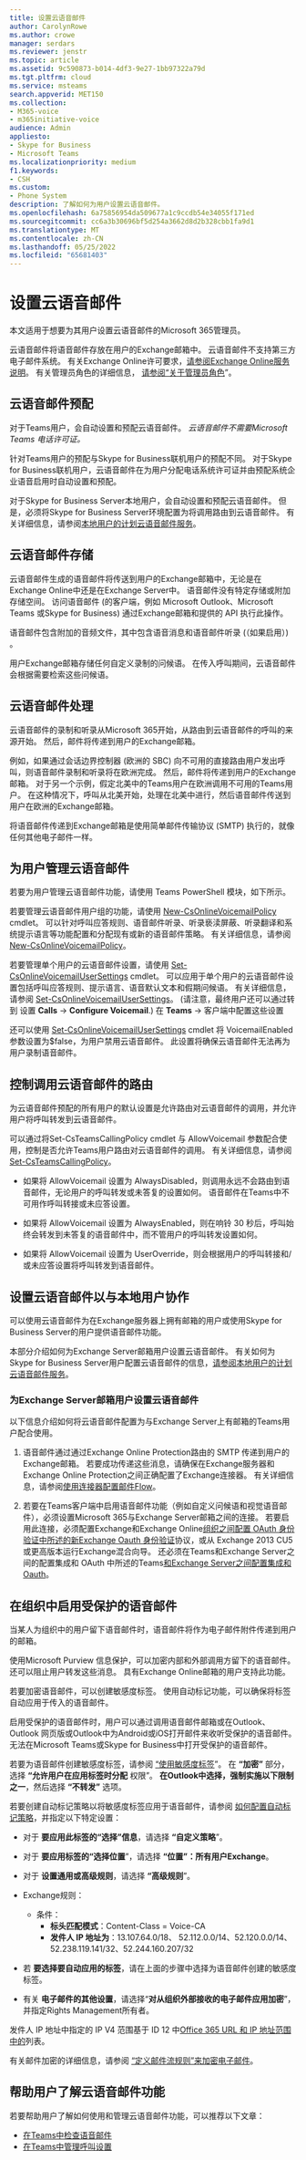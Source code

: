 ```yaml
---
title: 设置云语音邮件
author: CarolynRowe
ms.author: crowe
manager: serdars
ms.reviewer: jenstr
ms.topic: article
ms.assetid: 9c590873-b014-4df3-9e27-1bb97322a79d
ms.tgt.pltfrm: cloud
ms.service: msteams
search.appverid: MET150
ms.collection:
- M365-voice
- m365initiative-voice
audience: Admin
appliesto:
- Skype for Business
- Microsoft Teams
ms.localizationpriority: medium
f1.keywords:
- CSH
ms.custom:
- Phone System
description: 了解如何为用户设置云语音邮件。
ms.openlocfilehash: 6a75856954da509677a1c9ccdb54e34055f171ed
ms.sourcegitcommit: cc6a3b30696bf5d254a3662d8d2b328cbb1fa9d1
ms.translationtype: MT
ms.contentlocale: zh-CN
ms.lasthandoff: 05/25/2022
ms.locfileid: "65681403"
---
```

# <a name="set-up-cloud-voicemail"></a>设置云语音邮件

本文适用于想要为其用户设置云语音邮件的Microsoft 365管理员。

云语音邮件将语音邮件存放在用户的Exchange邮箱中。 云语音邮件不支持第三方电子邮件系统。 有关Exchange Online许可要求，[请参阅Exchange Online服务说明](/office365/servicedescriptions/exchange-online-service-description/exchange-online-service-description#features-available-to-all-plans)。 有关管理员角色的详细信息， [请参阅“关于管理员角色](/microsoft-365/admin/add-users/about-admin-roles)”。

## <a name="cloud-voicemail-provisioning"></a>云语音邮件预配

对于Teams用户，会自动设置和预配云语音邮件。 *云语音邮件不需要Microsoft Teams 电话许可证。*

针对Teams用户的预配与Skype for Business联机用户的预配不同。 对于Skype for Business联机用户，云语音邮件在为用户分配电话系统许可证并由预配系统企业语音启用时自动设置和预配。

对于Skype for Business Server本地用户，会自动设置和预配云语音邮件。 但是，必须将Skype for Business Server环境配置为将调用路由到云语音邮件。 有关详细信息，请参阅[本地用户的计划云语音邮件服务](/skypeforbusiness/hybrid/plan-cloud-voicemail)。

## <a name="cloud-voicemail-storage"></a>云语音邮件存储

云语音邮件生成的语音邮件将传送到用户的Exchange邮箱中，无论是在Exchange Online中还是在Exchange Server中。 语音邮件没有特定存储或附加存储空间。 访问语音邮件 (的客户端，例如 Microsoft Outlook、Microsoft Teams 或Skype for Business) 通过Exchange邮箱和提供的 API 执行此操作。

语音邮件包含附加的音频文件，其中包含语音消息和语音邮件听录 (（如果启用）) 。

用户Exchange邮箱存储任何自定义录制的问候语。 在传入呼叫期间，云语音邮件会根据需要检索这些问候语。

## <a name="cloud-voicemail-processing"></a>云语音邮件处理

云语音邮件的录制和听录从Microsoft 365开始，从路由到云语音邮件的呼叫的来源开始。 然后，邮件将传递到用户的Exchange邮箱。

例如，如果通过会话边界控制器 (欧洲的 SBC) 向不可用的直接路由用户发出呼叫，则语音邮件录制和听录将在欧洲完成。 然后，邮件将传递到用户的Exchange邮箱。 对于另一个示例，假定北美中的Teams用户在欧洲调用不可用的Teams用户。 在这种情况下，呼叫从北美开始，处理在北美中进行，然后语音邮件传送到用户在欧洲的Exchange邮箱。

将语音邮件传递到Exchange邮箱是使用简单邮件传输协议 (SMTP) 执行的，就像任何其他电子邮件一样。

## <a name="manage-cloud-voicemail-for-users"></a>为用户管理云语音邮件

若要为用户管理云语音邮件功能，请使用 Teams PowerShell 模块，如下所示。

若要管理云语音邮件用户组的功能，请使用 [New-CsOnlineVoicemailPolicy](/powershell/module/skype/new-csonlinevoicemailpolicy) cmdlet。
可以针对呼叫应答规则、语音邮件听录、听录亵渎屏蔽、听录翻译和系统提示语言等功能配置和分配现有或新的语音邮件策略。 有关详细信息，请参阅 [New-CsOnlineVoicemailPolicy](/powershell/module/skype/new-csonlinevoicemailpolicy)。

若要管理单个用户的云语音邮件设置，请使用 [Set-CsOnlineVoicemailUserSettings](/powershell/module/skype/set-csonlinevoicemailusersettings) cmdlet。 可以应用于单个用户的云语音邮件设置包括呼叫应答规则、提示语言、语音默认文本和假期问候语。 有关详细信息，请参阅 [Set-CsOnlineVoicemailUserSettings](/powershell/module/skype/set-csonlinevoicemailusersettings)。
 (请注意，最终用户还可以通过转到 设置 **Calls** -> **Configure Voicemail**.) 在 **Teams** ->  客户端中配置这些设置

还可以使用 [Set-CsOnlineVoicemailUserSettings](/powershell/module/skype/set-csonlinevoicemailusersettings) cmdlet 将 VoicemailEnabled 参数设置为$false，为用户禁用云语音邮件。 此设置将确保云语音邮件无法再为用户录制语音邮件。

## <a name="control-routing-of-calls-to-cloud-voicemail"></a>控制调用云语音邮件的路由

为云语音邮件预配的所有用户的默认设置是允许路由对云语音邮件的调用，并允许用户将呼叫转发到云语音邮件。

可以通过将Set-CsTeamsCallingPolicy cmdlet 与 AllowVoicemail 参数配合使用，控制是否允许Teams用户路由对云语音邮件的调用。 有关详细信息，请参阅 [Set-CsTeamsCallingPolicy](/powershell/module/skype/set-csteamscallingpolicy)。

- 如果将 AllowVoicemail 设置为 AlwaysDisabled，则调用永远不会路由到语音邮件，无论用户的呼叫转发或未答复的设置如何。 语音邮件在Teams中不可用作呼叫转接或未应答设置。

- 如果将 AllowVoicemail 设置为 AlwaysEnabled，则在响铃 30 秒后，呼叫始终会转发到未答复的语音邮件中，而不管用户的呼叫转发设置如何。

- 如果将 AllowVoicemail 设置为 UserOverride，则会根据用户的呼叫转接和/或未应答设置将呼叫转发到语音邮件。

## <a name="set-up-cloud-voicemail-to-work-with-on-premises-users"></a>设置云语音邮件以与本地用户协作

可以使用云语音邮件为在Exchange服务器上拥有邮箱的用户或使用Skype for Business Server的用户提供语音邮件功能。

本部分介绍如何为Exchange Server邮箱用户设置云语音邮件。 有关如何为Skype for Business Server用户配置云语音邮件的信息，[请参阅本地用户的计划云语音邮件服务](/skypeforbusiness/hybrid/plan-cloud-voicemail)。

### <a name="set-up-cloud-voicemail-for-exchange-server-mailbox-users"></a>为Exchange Server邮箱用户设置云语音邮件

以下信息介绍如何将云语音邮件配置为与Exchange Server上有邮箱的Teams用户配合使用。

1. 语音邮件通过通过Exchange Online Protection路由的 SMTP 传递到用户的Exchange邮箱。 若要成功传递这些消息，请确保在Exchange服务器和Exchange Online Protection之间正确配置了Exchange连接器。 有关详细信息，请参阅[使用连接器配置邮件Flow](/exchange/mail-flow-best-practices/use-connectors-to-configure-mail-flow/use-connectors-to-configure-mail-flow)。

2. 若要在Teams客户端中启用语音邮件功能（例如自定义问候语和视觉语音邮件），必须设置Microsoft 365与Exchange Server邮箱之间的连接。 若要启用此连接，必须配置Exchange和Exchange Online[组织之间配置 OAuth 身份验证中所述的新Exchange Oauth 身份验证](/exchange/configure-oauth-authentication-between-exchange-and-exchange-online-organizations-exchange-2013-help)协议，或从 Exchange 2013 CU5 或更高版本运行Exchange混合向导。 还必须在Teams和Exchange Server之间的配置集成和 OAuth 中所述的Teams[和Exchange Server之间配置集成和 Oauth](/skypeforbusiness/deploy/integrate-with-exchange-server/oauth-with-online-and-on-premises)。

## <a name="enable-protected-voicemail-in-your-organization"></a>在组织中启用受保护的语音邮件

当某人为组织中的用户留下语音邮件时，语音邮件将作为电子邮件附件传递到用户的邮箱。

使用Microsoft Purview 信息保护，可以加密内部和外部调用方留下的语音邮件。 还可以阻止用户转发这些消息。 具有Exchange Online邮箱的用户支持此功能。

若要加密语音邮件，可以创建敏感度标签。 使用自动标记功能，可以确保将标签自动应用于传入的语音邮件。

启用受保护的语音邮件时，用户可以通过调用语音邮件邮箱或在Outlook、Outlook 网页版或Outlook中为Android或iOS打开邮件来收听受保护的语音邮件。 无法在Microsoft Teams或Skype for Business中打开受保护的语音邮件。

若要为语音邮件创建敏感度标签，请参阅 [“使用敏感度标签](/microsoft-365/compliance/encryption-sensitivity-labels#let-users-assign-permissions)”。 在 **“加密”** 部分，选择 **“允许用户在应用标签时分配** 权限”。 **在Outlook中选择，强制实施以下限制之一**，然后选择 **“不转发”** 选项。

若要创建自动标记策略以将敏感度标签应用于语音邮件，请参阅 [如何配置自动标记策略](/microsoft-365/compliance/apply-sensitivity-label-automatically#how-to-configure-auto-labeling-policies-for-sharepoint-onedrive-and-exchange)，并指定以下特定设置：

- 对于 **要应用此标签的“选择”信息**，请选择 **“自定义策略**”。

- 对于 **要应用标签的“选择位置**”，请选择 **“位置”：所有用户Exchange**。

- 对于  **设置通用或高级规则**，请选择 **“高级规则**”。

- Exchange规则：
  - 条件：
    - **标头匹配模式**：Content-Class = Voice-CA
    - **发件人 IP 地址为**：13.107.64.0/18、 52.112.0.0/14、52.120.0.0/14、52.238.119.141/32、52.244.160.207/32

- 若 **要选择要自动应用的标签**，请在上面的步骤中选择为语音邮件创建的敏感度标签。

- 有关 **电子邮件的其他设置**，请选择“**对从组织外部接收的电子邮件应用加密**”，并指定Rights Management所有者。

发件人 IP 地址中指定的 IP V4 范围基于 ID 12 中[Office 365 URL 和 IP 地址范围中的](/microsoft-365/enterprise/urls-and-ip-address-ranges#skype-for-business-online-and-microsoft-teams)列表。

有关邮件加密的详细信息，请参阅 [“定义邮件流规则”来加密电子邮件](/microsoft-365/compliance/define-mail-flow-rules-to-encrypt-email)。

## <a name="help-your-users-learn-about-cloud-voicemail-features"></a>帮助用户了解云语音邮件功能

若要帮助用户了解如何使用和管理云语音邮件功能，可以推荐以下文章：

- [在Teams中检查语音邮件](https://support.microsoft.com/office/check-your-voicemail-in-teams-f8d568ce-7329-4fe2-a6a2-325ec2e2b419)
- [在Teams中管理呼叫设置](https://support.microsoft.com/office/manage-your-call-settings-in-teams-456cb611-3477-496f-b31a-6ab752a7595f)
